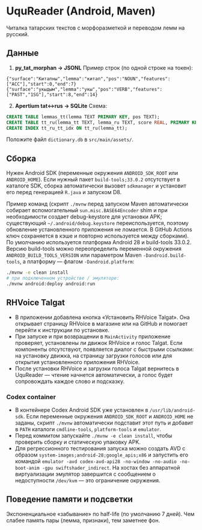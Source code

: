 # UquReader (Android, Maven)

Читалка татарских текстов с морфоразметкой и переводом лемм на русский.

## Данные

1) **py_tat_morphan → JSONL**
Пример строк (по одной строке на токен):
```
{"surface":"Китапны","lemma":"китап","pos":"NOUN","features":["ACC"],"start":0,"end":7}
{"surface":"укыдым","lemma":"укы","pos":"VERB","features":["PAST","1SG"],"start":8,"end":14}
```

2) **Apertium tat↔rus → SQLite**
Схема:
```sql
CREATE TABLE lemmas_tt(lemma TEXT PRIMARY KEY, pos TEXT);
CREATE TABLE tt_ru(lemma_tt TEXT, lemma_ru TEXT, score REAL, PRIMARY KEY(lemma_tt, lemma_ru));
CREATE INDEX tt_ru_tt_idx ON tt_ru(lemma_tt);
```
Положите файл `dictionary.db` в `src/main/assets/`.

## Сборка
Нужен Android SDK (переменные окружения `ANDROID_SDK_ROOT` или `ANDROID_HOME`). Если нужный пакет `build-tools;33.0.2` отсутствует в каталоге SDK, сборка автоматически вызовет `sdkmanager` и установит его перед генерацией `R.java` и запуском D8.

Пример команд (скрипт `./mvnw` перед запуском Maven автоматически собирает вспомогательный `sun.misc.BASE64Encoder` shim и при необходимости создает debug-keystore для установки APK; существующий `~/.android/debug.keystore` переиспользуется, поэтому обновление установленного приложения не ломается. В GitHub Actions ключ сохраняется в кэше и повторно используется между сборками). По умолчанию используется платформа Android 28 и build-tools 33.0.2. Версию build-tools можно переопределить переменной окружения `ANDROID_BUILD_TOOLS_VERSION` или параметром Maven `-Dandroid.build-tools`, а платформу — флагом `-Dandroid.platform`:
```bash
./mvnw -e clean install
# при подключенном устройстве / эмуляторе:
./mvnw android:deploy android:run
```

## RHVoice Talgat

* В приложении добавлена кнопка «Установить RHVoice Talgat». Она открывает страницу RHVoice в магазине или на GitHub и помогает перейти к инструкции по установке.
* При запуске и при возвращении в `MainActivity` приложение проверяет, установлены ли движок RHVoice и голос Talgat. Если компоненты отсутствуют, появляется диалог с быстрыми ссылками: на установку движка, на страницу загрузки голосов или для открытия установленного приложения RHVoice.
* После установки RHVoice и загрузки голоса Talgat вернитесь в UquReader — чтение начнется автоматически, а голос будет сопровождать каждое слово и подсказку.

### Codex container

* В контейнере Codex Android SDK уже установлен в `/usr/lib/android-sdk`. Если переменные окружения `ANDROID_SDK_ROOT` и `ANDROID_HOME` не заданы, скрипт `./mvnw` автоматически подставит этот путь и добавит в `PATH` каталоги `cmdline-tools`, `platform-tools` и `emulator`.
* Перед коммитом запускайте `./mvnw -e clean install`, чтобы проверить сборку и статическую упаковку APK.
* Для регрессионного тестирования запуска можно создать AVD с образом `system-images;android-28;google_apis;x86` и запустить его командой `emulator -avd codex-avd-api28 -no-window -no-audio -no-boot-anim -gpu swiftshader_indirect`. На хостах без аппаратной виртуализации эмулятор завершится с сообщением о недоступности `/dev/kvm` — это ограничение окружения.

## Поведение памяти и подсветки
Экспоненциальное «забывание» по half-life (по умолчанию 7 дней). Чем слабее память пары (лемма, признаки), тем заметнее фон.
